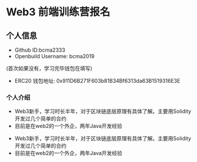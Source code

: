 # Web3 前端训练营报名

## 个人信息

* Github ID:bcma2333
* Openbuild Username: bcma2019

(首次如果没有，学习完毕钱包在填写)

* ERC20 钱包地址: 0x911D6B271F603b81B34Bf6313da63B1519316E3E

### 个人介绍
- Web3新手，学习时长半年，对于区块链底层原理有具体了解。主要用Solidity开发过几个简单的合约
- 目前是在web2的一个外企，两年Java开发经验


* Web3新手，学习时长半年，对于区块链底层原理有具体了解。主要用Solidity开发过几个简单的合约
* 目前是在web2的一个外企，两年Java开发经验
